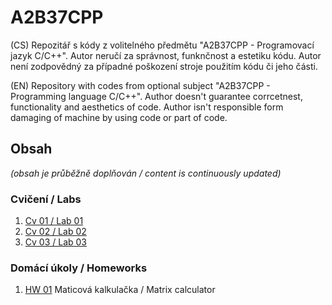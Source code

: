 # A2B37CPP
(CS) Repozitář s kódy z volitelného předmětu "A2B37CPP - Programovací jazyk C/C++". Autor neručí za správnost, funknčnost a estetiku kódu. Autor není zodpovědný za případné poškození stroje použitím kódu či jeho části.

(EN) Repository with codes from optional subject "A2B37CPP - Programming language C/C++". Author doesn't guarantee corrcetnest, functionality and aesthetics of code. Author isn't responsible form damaging of machine by using code or part of code.

## Obsah
*(obsah je průběžně doplňován / content is continuously updated)*
### Cvičení / Labs
1. [Cv 01 / Lab 01](./CV01)
2. [Cv 02 / Lab 02](./CV02)
3. [Cv 03 / Lab 03](./CV03)

### Domácí úkoly / Homeworks
1. [HW 01](./MatrixCalculator) Maticová kalkulačka / Matrix calculator

